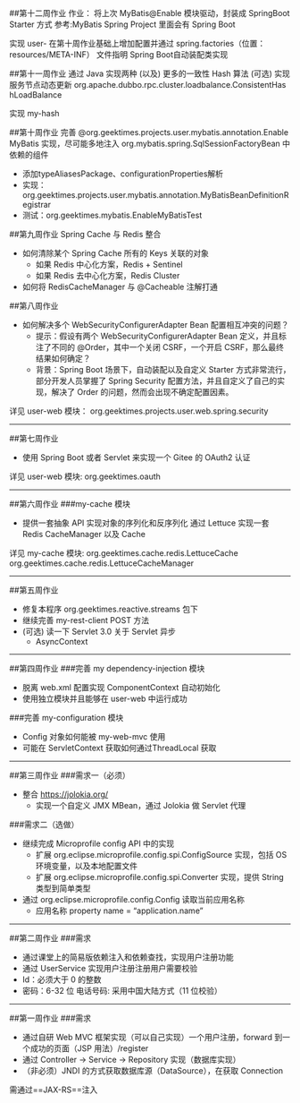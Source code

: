 ##第十二周作业
作业：
将上次 MyBatis@Enable 模块驱动，封装成 SpringBoot Starter 方式
参考:MyBatis Spring Project 里面会有 Spring Boot 

实现 user-
在第十周作业基础上增加配置并通过 spring.factories（位置：resources/META-INF） 文件指明 Spring Boot自动装配类实现


##第十一周作业
通过 Java 实现两种 (以及) 更多的一致性 Hash 算法 (可选) 实现服务节点动态更新
org.apache.dubbo.rpc.cluster.loadbalance.ConsistentHas hLoadBalance

实现 my-hash

##第十周作业
完善
@org.geektimes.projects.user.mybatis.annotation.Enable MyBatis 实现，尽可能多地注入 org.mybatis.spring.SqlSessionFactoryBean 中依赖的组件


- 添加typeAliasesPackage、configurationProperties解析
- 实现：org.geektimes.projects.user.mybatis.annotation.MyBatisBeanDefinitionRegistrar
- 测试：org.geektimes.mybatis.EnableMyBatisTest


##第九周作业
Spring Cache 与 Redis 整合
- 如何清除某个 Spring Cache 所有的 Keys 关联的对象
    - 如果 Redis 中心化方案，Redis + Sentinel
    - 如果 Redis 去中心化方案，Redis Cluster
- 如何将 RedisCacheManager 与 @Cacheable 注解打通




##第八周作业
- 如何解决多个 WebSecurityConfigurerAdapter Bean 配置相互冲突的问题？  
    - 提示：假设有两个 WebSecurityConfigurerAdapter Bean 定义，并且标注了不同的 @Order，其中一个关闭 CSRF，一个开启 CSRF，那么最终结果如何确定？
    - 背景：Spring Boot 场景下，自动装配以及自定义 Starter 方式非常流行，部分开发人员掌握了 Spring Security 配置方法，并且自定义了自己的实现，解决了 Order 的问题，然而会出现不确定配置因素。
  
详见 user-web 模块：
org.geektimes.projects.user.web.spring.security

---
##第七周作业
-  使用 Spring Boot 或者 Servlet 来实现一个 Gitee 的 OAuth2 认证

详见 user-web 模块:
org.geektimes.oauth

---
##第六周作业
###my-cache 模块
-  提供一套抽象 API 实现对象的序列化和反序列化 通过 Lettuce 实现一套 Redis CacheManager 以及 Cache

详见 my-cache 模块:
org.geektimes.cache.redis.LettuceCache
org.geektimes.cache.redis.LettuceCacheManager


---
##第五周作业
- 修复本程序 org.geektimes.reactive.streams 包下
- 继续完善 my-rest-client POST 方法
- (可选) 读一下 Servlet 3.0 关于 Servlet 异步 
	- AsyncContext

---

##第四周作业
###完善 my dependency-injection 模块
- 脱离 web.xml 配置实现 ComponentContext 自动初始化
- 使用独立模块并且能够在 user-web 中运行成功

###完善 my-configuration 模块
- Config 对象如何能被 my-web-mvc 使用
- 可能在 ServletContext 获取如何通过ThreadLocal 获取

---

##第三周作业
###需求一（必须）
- 整合 https://jolokia.org/
	- 实现一个自定义 JMX MBean，通过 Jolokia 做 Servlet 代理

###需求二（选做）
- 继续完成 Microprofile config API 中的实现
	- 扩展 org.eclipse.microprofile.config.spi.ConfigSource 实现，包括 OS 环境变量，以及本地配置文件
	- 扩展 org.eclipse.microprofile.config.spi.Converter 实现，提供 String 类型到简单类型
- 	通过 org.eclipse.microprofile.config.Config 读取当前应用名称
	- 应用名称 property name = “application.name”

---

##第二周作业
###需求
- 通过课堂上的简易版依赖注入和依赖查找，实现用户注册功能
- 通过 UserService 实现用户注册注册用户需要校验
- Id：必须大于 0 的整数
- 密码：6-32 位 电话号码: 采用中国大陆方式（11 位校验）

---

##第一周作业
###需求
- 通过自研 Web MVC 框架实现（可以自己实现）一个用户注册，forward 到一个成功的页面（JSP 用法）/register
- 通过 Controller -> Service -> Repository 实现（数据库实现）
- （非必须）JNDI 的方式获取数据库源（DataSource），在获取 Connection

需通过==JAX-RS==注入


